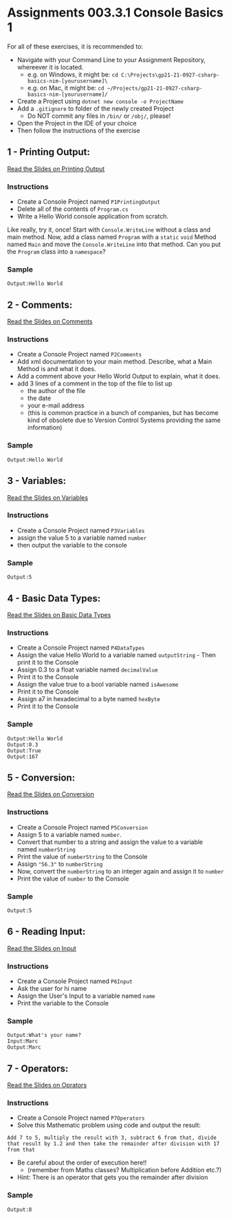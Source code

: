 # Assignments 003.3.1 Console Basics 1

For all of these exercises, it is recommended to:
- Navigate with your Command Line to your Assignment Repository, whereever it is located.
  - e.g. on Windows, it might be: `cd C:\Projects\gp21-21-0927-csharp-basics-nim-[yourusername]\`
  - e.g. on Mac, it might be: `cd ~/Projects/gp21-21-0927-csharp-basics-nim-[yourusername]/`
- Create a Project using `dotnet new console -o ProjectName`
- Add a `.gitignore` to folder of the newly created Project
  - Do NOT commit any files in `/bin/` or `/obj/`, please!
- Open the Project in the IDE of your choice
- Then follow the instructions of the exercise

## 1 - Printing Output: 
[Read the Slides on Printing Output](../slides/003.3.1-console-basics-1.md#1-printing-output)
### Instructions
- Create a Console Project named `P1PrintingOutput`
- Delete all of the contents of `Program.cs`
- Write a Hello World console application from scratch.

Like really, try it, once! Start with `Console.WriteLine` without a class and main method. Now, add a class named `Program` with a `static` `void` Method named `Main` and move the `Console.WriteLine` into that method. Can you put the `Program` class into  a `namespace`?
### Sample
```
Output:Hello World
```

## 2 - Comments: 
[Read the Slides on Comments](../slides/003.3.1-console-basics-1.md#2-comments)
### Instructions
- Create a Console Project named `P2Comments`
- Add xml documentation to your main method. Describe, what a Main Method is and what it does.
- Add a comment above your Hello World Output to explain, what it does.
- add 3 lines of a comment in the top of the file to list up 
  - the author of the file
  - the date
  - your e-mail address 
  - (this is common practice in a bunch of companies, but has become kind of obsolete due to Version Control Systems providing the same information)
### Sample
```
Output:Hello World
```

## 3 - Variables: 
[Read the Slides on Variables](../slides/003.3.1-console-basics-1.md#3-variables)
### Instructions
- Create a Console Project named `P3Variables`
- assign the value 5 to a variable named `number` 
- then output the variable to the console
### Sample
```
Output:5
```

## 4 - Basic Data Types: 
[Read the Slides on Basic Data Types](../slides/003.3.1-console-basics-1.md#4-basic-data-types)
### Instructions
- Create a Console Project named `P4DataTypes`
- Assign the value Hello World to a variable named `outputString` - Then print it to the Console 
- Assign 0.3 to a float variable named `decimalValue` 
- Print it to the Console 
- Assign the value true to a bool variable named `isAwesome` 
- Print it to the Console
- Assign a7 in hexadecimal to a byte named `hexByte` 
- Print it to the Console
### Sample
```
Output:Hello World
Output:0.3
Output:True
Output:167
```


## 5 - Conversion: 
[Read the Slides on Conversion](../slides/003.3.1-console-basics-1.md#5-conversion)
### Instructions
- Create a Console Project named `P5Conversion`
- Assign 5 to a variable named `number`. 
- Convert that number to a string and assign the value to a variable named `numberString` 
- Print the value of `numberString` to the Console
- Assign `"56.3"` to `numberString`
- Now, convert the `numberString` to an integer again and assign it to `number` 
- Print the value of `number` to the Console
### Sample
```
Output:5
```

## 6 - Reading Input: 
[Read the Slides on Input](../slides/003.3.1-console-basics-1.md#6-reading-input)
### Instructions
- Create a Console Project named `P6Input`
- Ask the user for hi name
- Assign the User's Input to a variable named `name`
- Print the variable to the Console
### Sample
```
Output:What's your name?
Input:Marc
Output:Marc
```

## 7 - Operators: 
[Read the Slides on Oprators](../slides/003.3.1-console-basics-1.md#7-operators)
### Instructions
- Create a Console Project named `P7Operators`
- Solve this Mathematic problem using code and output the result: 

```
Add 7 to 5, multiply the result with 3, subtract 6 from that, divide that result by 1.2 and then take the remainder after division with 17 from that
```
- Be careful about the order of execution here!!
  - (remember from Maths classes? Multiplication before Addition etc.?)
- Hint: There is an operator that gets you the remainder after division
### Sample
```
Output:8
```
